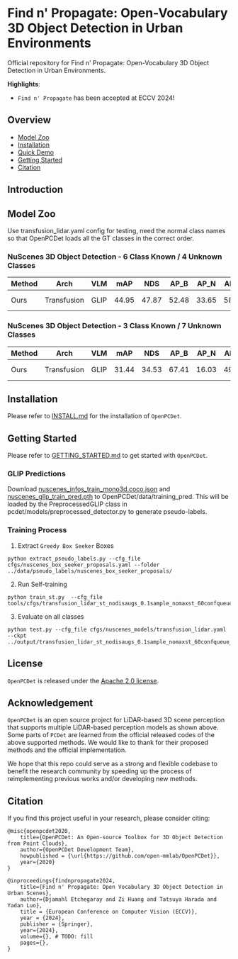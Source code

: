 <!-- <img src="docs/open_mmlab.png" align="right" width="30%"> -->

# Find n' Propagate: Open-Vocabulary 3D Object Detection in Urban Environments

Official repository for Find n' Propagate: Open-Vocabulary 3D Object Detection in Urban Environments.


**Highlights**: 
* `Find n' Propagate` has been accepted at ECCV 2024!

## Overview
- [Model Zoo](#model-zoo)
- [Installation](docs/INSTALL.md)
- [Quick Demo](docs/DEMO.md)
- [Getting Started](docs/GETTING_STARTED.md)
- [Citation](#citation)


## Introduction



## Model Zoo

Use transfusion_lidar.yaml config for testing, need the normal class names so that OpenPCDet loads all the GT classes in the correct order.

### NuScenes 3D Object Detection - 6 Class Known / 4 Unknown Classes


| Method | Arch        | VLM  | mAP   | NDS   | AP_B  | AP_N  | AR_N  | Download |
|--------|-------------|------|-------|-------|-------|-------|-------|----------|
| Ours   | Transfusion | GLIP  | 44.95 | 47.87 | 52.48 | 33.65 | 58.46 |[model 94mb](https://drive.google.com/file/d/19whuGiz2rglDMyHm1e9VPV2OxiaeXFDn/view?usp=drive_link)|


### NuScenes 3D Object Detection - 3 Class Known / 7 Unknown Classes


| Method | Arch        | VLM  | mAP   | NDS   | AP_B  | AP_N  | AR_N  | Download |
|--------|-------------|------|-------|-------|-------|-------|-------|----------|
| Ours   | Transfusion | GLIP | 31.44 | 34.53 | 67.41 | 16.03  | 49.78  | [model 94mb](https://drive.google.com/file/d/1dEBL9fv4tePL_BKkouLGzyYC4Fzu4Jq3/view?usp=sharing) | 


## Installation

Please refer to [INSTALL.md](docs/INSTALL.md) for the installation of `OpenPCDet`.


## Getting Started

Please refer to [GETTING_STARTED.md](docs/GETTING_STARTED.md) to get started with `OpenPCDet`.

### GLIP Predictions
Download [nuscenes_infos_train_mono3d.coco.json](https://drive.google.com/file/d/1At86saiwUzPlE7rgmCYtsD76AOuxvfJ9/view?usp=sharing) and [nuscenes_glip_train_pred.pth](https://drive.google.com/file/d/1PxOpy1esgV3fezf5XZVxLEYqSjLnJRzo/view?usp=sharing) to OpenPCDet/data/training_pred. This will be loaded by the PreprocessedGLIP class in pcdet/models/preprocessed_detector.py to generate pseudo-labels.

### Training Process

1.  Extract `Greedy Box Seeker` Boxes

```
python extract_pseudo_labels.py --cfg_file cfgs/nuscenes_box_seeker_proposals.yaml --folder ../data/pseudo_labels/nuscenes_box_seeker_proposals/
```

2. Run Self-training

```
python train_st.py  --cfg_file tools/cfgs/transfusion_lidar_st_nodisaugs_0.1sample_nomaxst_60confqueue_rotw_novelw_3sepinf_10fixcp_0.5unkw_1.0trans_0.785rot_0.2drop_glip_cpstonly_0.9997mom.yaml
```

3. Evaluate on all classes

```
python test.py --cfg_file cfgs/nuscenes_models/transfusion_lidar.yaml --ckpt ../output/transfusion_lidar_st_nodisaugs_0.1sample_nomaxst_60confqueue_rotw_novelw_3sepinf_10fixcp_0.5unkw_1.0trans_0.785rot_0.2drop_glip_cpstonly_0.9997mom/default/ckpt/checkpoint_epoch_20.pth
```



## License

`OpenPCDet` is released under the [Apache 2.0 license](LICENSE).

## Acknowledgement
`OpenPCDet` is an open source project for LiDAR-based 3D scene perception that supports multiple
LiDAR-based perception models as shown above. Some parts of `PCDet` are learned from the official released codes of the above supported methods. 
We would like to thank for their proposed methods and the official implementation.   

We hope that this repo could serve as a strong and flexible codebase to benefit the research community by speeding up the process of reimplementing previous works and/or developing new methods.


## Citation 
If you find this project useful in your research, please consider citing:


```
@misc{openpcdet2020,
    title={OpenPCDet: An Open-source Toolbox for 3D Object Detection from Point Clouds},
    author={OpenPCDet Development Team},
    howpublished = {\url{https://github.com/open-mmlab/OpenPCDet}},
    year={2020}
}
```

```
@inproceedings{findnpropagate2024,
    title={Find n' Propagate: Open Vocabulary 3D Object Detection in Urban Scenes},
    author={Djamahl Etchegaray and Zi Huang and Tatsuya Harada and Yadan Luo},
    title = {European Conference on Computer Vision (ECCV)},
    year = {2024},
    publisher = {Springer},
    year={2024},
    volume={}, # TODO: fill
    pages={},
}
```


